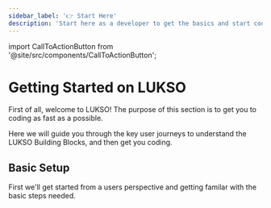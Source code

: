 ```yaml
---
sidebar_label: '👉 Start Here'
description: 'Start here as a developer to get the basics and start coding fast.'
---
```


import CallToActionButton from '@site/src/components/CallToActionButton';

# Getting Started on LUKSO

First of all, welcome to LUKSO! The purpose of this section is to get you to coding as fast as a possible.

Here we will guide you through the key user journeys to understand the LUKSO Building Blocks, and then get you coding.

## Basic Setup

First we'll get started from a users perspective and getting familar with the basic steps needed.

<div style={{ display: 'flex', justifyContent: 'center', marginTop: '2em' }}>
  <CallToActionButton
    color="white"
    target="_blank"
    link="https://chromewebstore.google.com/detail/universal-profiles/abpickdkkbnbcoepogfhkhennhfhehfn"
    text="Install the Universal Profile Browser Extension 🧩"
  />
</div>

<div
  style={{
    display: 'flex',
    justifyContent: 'center',
  }}
>
  <CallToActionButton
    color="white"
    target="_blank"
    link="https://my.universalprofile.cloud"
    text="Create your Universal Profile 🆙"
  />
</div>

<div
  style={{
    display: 'flex',
    justifyContent: 'center',
    fontSize: '3em',
  }}
>
</div>

<div style={{ display: 'flex', justifyContent: 'center' }}>
  <CallToActionButton
    color="white"
    link="/learn/universal-profile/connect-profile"
    text="Get started building! 🫡"
  />
</div>

##
